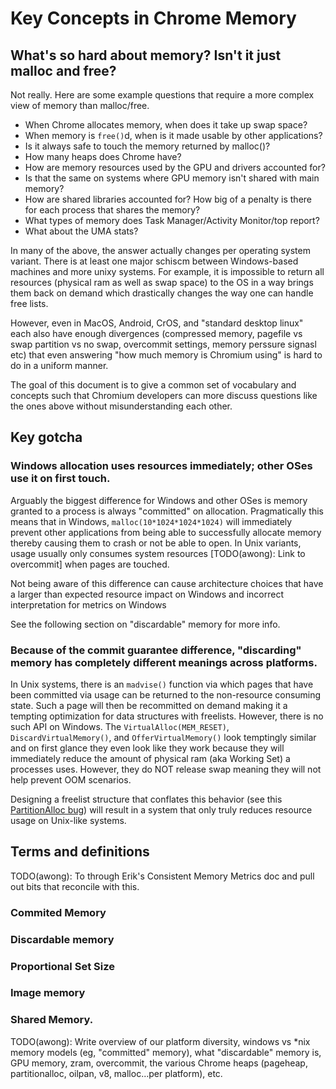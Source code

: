 # Key Concepts in Chrome Memory

## What's so hard about memory? Isn't it just malloc and free?

Not really. Here are some example questions that require a more complex
view of memory than malloc/free.

  * When Chrome allocates memory, when does it take up swap space?
  * When memory is `free()`d, when is it made usable by other applications?
  * Is it always safe to touch the memory returned by malloc()?
  * How many heaps does Chrome have?
  * How are memory resources used by the GPU and drivers accounted for?
  * Is that the same on systems where GPU memory isn't shared with main memory?
  * How are shared libraries accounted for? How big of a penalty is there for
    each process that shares the memory?
  * What types of memory does Task Manager/Activity Monitor/top report?
  * What about the UMA stats?

In many of the above, the answer actually changes per operating system variant.
There is at least one major schiscm between Windows-based machines and more
unixy systems. For example, it is impossible to return all resources (physical
ram as well as swap space) to the OS in a way brings them back on demand which
drastically changes the way one can handle free lists.

However, even in MacOS, Android, CrOS, and "standard desktop linux" each
also have enough divergences (compressed memory, pagefile vs swap partition
vs no swap, overcommit settings, memory perssure signasl etc) that even
answering "how much memory is Chromium using" is hard to do in a uniform
manner.

The goal of this document is to give a common set of vocabulary
and concepts such that Chromium developers can more discuss questions like
the ones above without misunderstanding each other.


## Key gotcha

### Windows allocation uses resources immediately; other OSes use it on first touch.

Arguably the biggest difference for Windows and other OSes is memory granted to
a process is always "committed" on allocation. Pragmatically this means that in
Windows, `malloc(10*1024*1024*1024)` will immediately prevent other applications
from being able to successfully allocate memory thereby causing them to crash
or not be able to open. In Unix variants, usage usually only consumes system
resources [TODO(awong): Link to overcommit] when pages are touched.

Not being aware of this difference can cause architecture choices that have a
larger than expected resource impact on Windows and incorrect interpretation for metrics on Windows

See the following section on "discardable" memory for more info.


### Because of the commit guarantee difference, "discarding" memory has completely different meanings across platforms.

In Unix systems, there is an `madvise()` function via which pages that have
been committed via usage can be returned to the non-resource consuming state.
Such a page will then be recommitted on demand making it a tempting optimization
for data structures with freelists. However, there is no such API on Windows.
The `VirtualAlloc(MEM_RESET)`, `DiscardVirtualMemory()`, and
`OfferVirtualMemory()` look temptingly similar and on first glance they even
look like they work because they will immediately reduce the amount of physical
ram (aka Working Set) a processes uses. However, they do NOT release swap
meaning they will not help prevent OOM scenarios.

Designing a freelist structure that conflates this behavior (see this
[PartitionAlloc bug](https://bugs.chromium.org/p/chromium/issues/detail?id=726077))
will result in a system that only truly reduces resource usage on Unix-like
systems.


## Terms and definitions

TODO(awong): To through Erik's Consistent Memory Metrics doc and pull out bits
that reconcile with this.

### Commited Memory
### Discardable memory
### Proportional Set Size
### Image memory
### Shared Memory.

TODO(awong): Write overview of our platform diversity, windows vs \*nix memory models (eg,
"committed" memory), what "discardable" memory is, GPU memory, zram, overcommit,
the various Chrome heaps (pageheap, partitionalloc, oilpan, v8, malloc...per
platform), etc.
